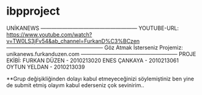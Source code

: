 # ibpproject

UNİKANEWS
——————————————————
YOUTUBE-URL: https://www.youtube.com/watch?v=TW0LS3jFv54&ab_channel=FurkanD%C3%BCzen
——————————————————
Göz Atmak İsterseniz
Projemiz: unikanews.furkanduzen.com
——————————————————
PROJE EKİBİ:
FURKAN DÜZEN - 2010213020
ENES ÇANKAYA - 2010213061
OYTUN YELDAN - 2010213039


**Grup değişikliğinden dolayı kabul etmeyeceğinizi söylemiştiniz ben yine de submit etmiş olayım kabul ederseniz çok sevinirim..

